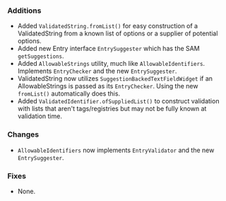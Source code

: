 ### Additions
* Added `ValidatedString.fromList()` for easy construction of a ValidatedString from a known list of options or a supplier of potential options.
* Added new Entry interface `EntrySuggester` which has the SAM `getSuggestions`.
* Added `AllowableStrings` utility, much like `AllowableIdentifiers`. Implements `EntryChecker` and the new `EntrySuggester`.
* ValidatedString now utilizes `SuggestionBackedTextFieldWidget` if an AllowableStrings is passed as its `EntryChecker`. Using the new `fromList()` automatically does this.
* Added `ValidatedIdentifier.ofSuppliedList()` to construct validation with lists that aren't tags/registries but may not be fully known at validation time.

### Changes
* `AllowableIdentifiers` now implements `EntryValidator` and the new `EntrySuggester`.

### Fixes
* None.

